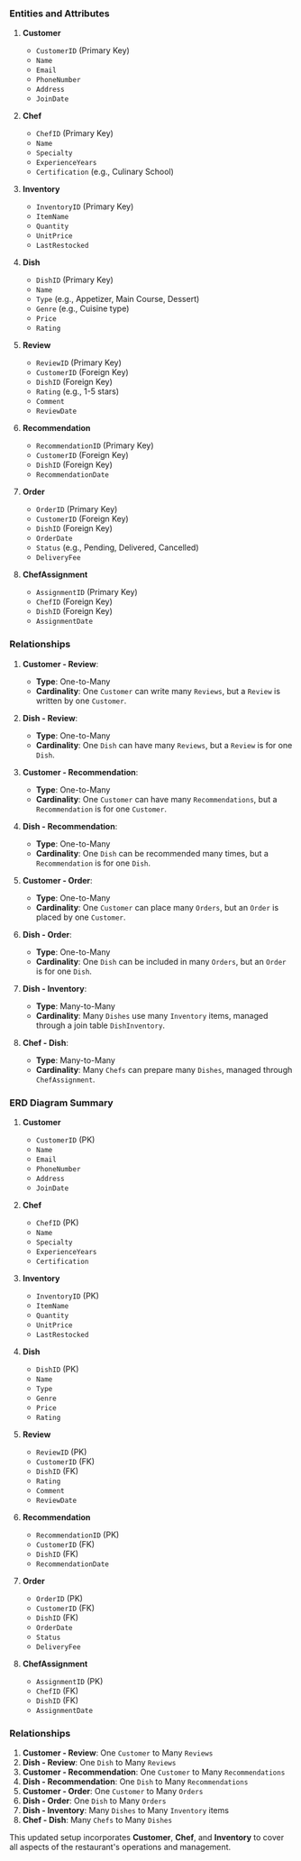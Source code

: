 ### Entities and Attributes

1. **Customer**
   - `CustomerID` (Primary Key)
   - `Name`
   - `Email`
   - `PhoneNumber`
   - `Address`
   - `JoinDate`

2. **Chef**
   - `ChefID` (Primary Key)
   - `Name`
   - `Specialty`
   - `ExperienceYears`
   - `Certification` (e.g., Culinary School)

3. **Inventory**
   - `InventoryID` (Primary Key)
   - `ItemName`
   - `Quantity`
   - `UnitPrice`
   - `LastRestocked`

4. **Dish**
   - `DishID` (Primary Key)
   - `Name`
   - `Type` (e.g., Appetizer, Main Course, Dessert)
   - `Genre` (e.g., Cuisine type)
   - `Price`
   - `Rating`

5. **Review**
   - `ReviewID` (Primary Key)
   - `CustomerID` (Foreign Key)
   - `DishID` (Foreign Key)
   - `Rating` (e.g., 1-5 stars)
   - `Comment`
   - `ReviewDate`

6. **Recommendation**
   - `RecommendationID` (Primary Key)
   - `CustomerID` (Foreign Key)
   - `DishID` (Foreign Key)
   - `RecommendationDate`

7. **Order**
   - `OrderID` (Primary Key)
   - `CustomerID` (Foreign Key)
   - `DishID` (Foreign Key)
   - `OrderDate`
   - `Status` (e.g., Pending, Delivered, Cancelled)
   - `DeliveryFee`

8. **ChefAssignment**
   - `AssignmentID` (Primary Key)
   - `ChefID` (Foreign Key)
   - `DishID` (Foreign Key)
   - `AssignmentDate`

### Relationships

1. **Customer - Review**:
   - **Type**: One-to-Many
   - **Cardinality**: One `Customer` can write many `Reviews`, but a `Review` is written by one `Customer`.

2. **Dish - Review**:
   - **Type**: One-to-Many
   - **Cardinality**: One `Dish` can have many `Reviews`, but a `Review` is for one `Dish`.

3. **Customer - Recommendation**:
   - **Type**: One-to-Many
   - **Cardinality**: One `Customer` can have many `Recommendations`, but a `Recommendation` is for one `Customer`.

4. **Dish - Recommendation**:
   - **Type**: One-to-Many
   - **Cardinality**: One `Dish` can be recommended many times, but a `Recommendation` is for one `Dish`.

5. **Customer - Order**:
   - **Type**: One-to-Many
   - **Cardinality**: One `Customer` can place many `Orders`, but an `Order` is placed by one `Customer`.

6. **Dish - Order**:
   - **Type**: One-to-Many
   - **Cardinality**: One `Dish` can be included in many `Orders`, but an `Order` is for one `Dish`.

7. **Dish - Inventory**:
   - **Type**: Many-to-Many
   - **Cardinality**: Many `Dishes` use many `Inventory` items, managed through a join table `DishInventory`.

8. **Chef - Dish**:
   - **Type**: Many-to-Many
   - **Cardinality**: Many `Chefs` can prepare many `Dishes`, managed through `ChefAssignment`.

### ERD Diagram Summary

1. **Customer**
   - `CustomerID` (PK)
   - `Name`
   - `Email`
   - `PhoneNumber`
   - `Address`
   - `JoinDate`

2. **Chef**
   - `ChefID` (PK)
   - `Name`
   - `Specialty`
   - `ExperienceYears`
   - `Certification`

3. **Inventory**
   - `InventoryID` (PK)
   - `ItemName`
   - `Quantity`
   - `UnitPrice`
   - `LastRestocked`

4. **Dish**
   - `DishID` (PK)
   - `Name`
   - `Type`
   - `Genre`
   - `Price`
   - `Rating`

5. **Review**
   - `ReviewID` (PK)
   - `CustomerID` (FK)
   - `DishID` (FK)
   - `Rating`
   - `Comment`
   - `ReviewDate`

6. **Recommendation**
   - `RecommendationID` (PK)
   - `CustomerID` (FK)
   - `DishID` (FK)
   - `RecommendationDate`

7. **Order**
   - `OrderID` (PK)
   - `CustomerID` (FK)
   - `DishID` (FK)
   - `OrderDate`
   - `Status`
   - `DeliveryFee`

8. **ChefAssignment**
   - `AssignmentID` (PK)
   - `ChefID` (FK)
   - `DishID` (FK)
   - `AssignmentDate`

### Relationships
1. **Customer - Review**: One `Customer` to Many `Reviews`
2. **Dish - Review**: One `Dish` to Many `Reviews`
3. **Customer - Recommendation**: One `Customer` to Many `Recommendations`
4. **Dish - Recommendation**: One `Dish` to Many `Recommendations`
5. **Customer - Order**: One `Customer` to Many `Orders`
6. **Dish - Order**: One `Dish` to Many `Orders`
7. **Dish - Inventory**: Many `Dishes` to Many `Inventory` items
8. **Chef - Dish**: Many `Chefs` to Many `Dishes`

This updated setup incorporates **Customer**, **Chef**, and **Inventory** to cover all aspects of the restaurant's operations and management.
